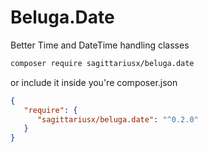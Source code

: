# Beluga.Date

Better Time and DateTime handling classes

```bash
composer require sagittariusx/beluga.date
```

or include it inside you're composer.json

```json
{
   "require": {
      "sagittariusx/beluga.date": "^0.2.0"
   }
}
```
